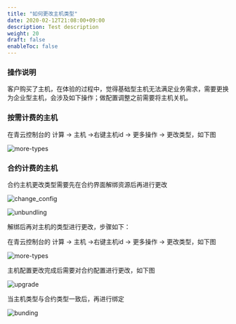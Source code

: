 ```yaml
---
title: "如何更改主机类型"
date: 2020-02-12T21:08:00+09:00
description: Test description
weight: 20
draft: false
enableToc: false
---
```


### 操作说明

客户购买了主机，在体验的过程中，觉得基础型主机无法满足业务需求，需要更换为企业型主机，会涉及如下操作；做配置调整之前需要将主机关机。

### 按需计费的主机

在青云控制台的 计算 -> 主机 ->右键主机id -> 更多操作 -> 更改类型，如下图

![more-types](../../_images/more-types.jpg)

### 合约计费的主机

合约主机更改类型需要先在合约界面解绑资源后再进行更改

![change_config](../../_images/change_config.png)

![unbundling](../../_images/unbundling.png)

解绑后再对主机的类型进行更改，步骤如下：

在青云控制台的 计算 -> 主机 ->右键主机id -> 更多操作 -> 更改类型，如下图

![more-types](../../_images/more-types.jpg)

主机配置更改完成后需要对合约配置进行更改，如下图

![upgrade](../../_images/upgrade.png)

当主机类型与合约类型一致后，再进行绑定

![bunding](../../_images/bunding.png)